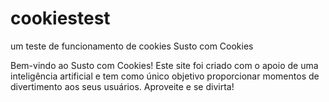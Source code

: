 # cookiestest
um teste de funcionamento de cookies
Susto com Cookies

Bem-vindo ao Susto com Cookies! Este site foi criado com o apoio de uma inteligência artificial e tem como único objetivo proporcionar momentos de divertimento aos seus usuários. Aproveite e se divirta!
